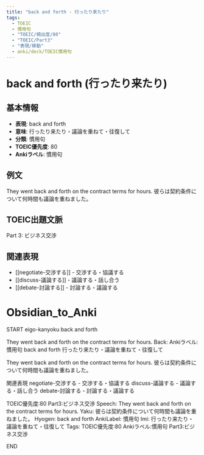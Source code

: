 ```yaml
---
title: "back and forth - 行ったり来たり"
tags:
  - TOEIC
  - 慣用句
  - "TOEIC/頻出度/80"
  - "TOEIC/Part3"
  - "表現/移動"
  - anki/deck/TOEIC慣用句
---
```


# back and forth (行ったり来たり)

## 基本情報
- **表現**: back and forth
- **意味**: 行ったり来たり・議論を重ねて・往復して
- **分類**: 慣用句
- **TOEIC優先度**: 80
- **Ankiラベル**: 慣用句

## 例文
They went back and forth on the contract terms for hours.
彼らは契約条件について何時間も議論を重ねました。

## TOEIC出題文脈
Part 3: ビジネス交渉

## 関連表現
- [[negotiate-交渉する]] - 交渉する・協議する
- [[discuss-議論する]] - 議論する・話し合う
- [[debate-討論する]] - 討論する・議論する

# Obsidian_to_Anki
START
eigo-kanyoku
back and forth

They went back and forth on the contract terms for hours.
Back: 
Ankiラベル:慣用句
back and forth
行ったり来たり・議論を重ねて・往復して

They went back and forth on the contract terms for hours.
彼らは契約条件について何時間も議論を重ねました。

関連表現
negotiate-交渉する - 交渉する・協議する
discuss-議論する - 議論する・話し合う
debate-討論する - 討論する・議論する

TOEIC優先度:80
Part3:ビジネス交渉
Speech: They went back and forth on the contract terms for hours.
Yaku: 彼らは契約条件について何時間も議論を重ねました。
Hyogen: back and forth
AnkiLabel: 慣用句
Imi: 行ったり来たり・議論を重ねて・往復して
Tags: TOEIC優先度:80 Ankiラベル:慣用句 Part3:ビジネス交渉
<!--ID: 1751043183031-->
END

